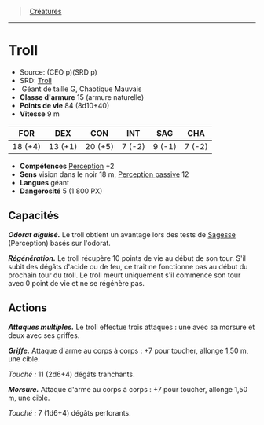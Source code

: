 ﻿---
!MonsterItem
Family: MonsterHD
Type: Géant
Size: G
Alignment: Chaotique Mauvais
ArmorClass: 15 (armure naturelle)
HitPoints: 84 (8d10+40)
Speed: 9 m
Strength: 18 (+4)
Dexterity: 13 (+1)
Constitution: 20 (+5)
Intelligence: ' 7 (-2)'
Wisdom: ' 9 (-1)'
Charisma: ' 7 (-2)'
Skills: '[Perception](hd_abilities_wisdom_perception.md) +2'
Senses: vision dans le noir 18 m, [Perception passive](hd_abilities_dexterity_perception_passive.md) 12
Languages: géant
Challenge: 5 (1 800 PX)
Id: monsters_hd.md#troll
ParentLink: monsters_hd.md#créatures
Name: Troll
ParentName: Créatures
NameLevel: 1
AltName: '[Troll](srd_monsters_troll.md)'
Source: (CEO p)(SRD p)
Attributes: {}
AttributesDictionary: >+
  {}

---
> [Créatures](hd_monsters.md)

---

# Troll

- Source: (CEO p)(SRD p)
- SRD: [Troll](srd_monsters_troll.md)
-  Géant de taille G, Chaotique Mauvais
- **Classe d'armure** 15 (armure naturelle)
- **Points de vie** 84 (8d10+40)
- **Vitesse** 9 m

|FOR|DEX|CON|INT|SAG|CHA|
|---|---|---|---|---|---|
|18 (+4)|13 (+1)|20 (+5)| 7 (-2)| 9 (-1)| 7 (-2)|

- **Compétences** [Perception](hd_abilities_wisdom_perception.md) +2
- **Sens** vision dans le noir 18 m, [Perception passive](hd_abilities_dexterity_perception_passive.md) 12
- **Langues** géant
- **Dangerosité** 5 (1 800 PX)

## Capacités

**_Odorat aiguisé._** Le troll obtient un avantage lors des tests de [Sagesse](hd_abilities_wisdom.md) (Perception) basés sur l'odorat.

**_Régénération._** Le troll récupère 10 points de vie au début de son tour. S'il subit des dégâts d'acide ou de feu, ce trait ne fonctionne pas au début du prochain tour du troll. Le troll meurt uniquement s'il commence son tour avec 0 point de vie et ne se régénère pas.

## Actions

**_Attaques multiples._** Le troll effectue trois attaques : une avec sa morsure et deux avec ses griffes.

**_Griffe._** Attaque d'arme au corps à corps : +7 pour toucher, allonge 1,50 m, une cible.

_Touché :_ 11 (2d6+4) dégâts tranchants.

**_Morsure._** Attaque d'arme au corps à corps : +7 pour toucher, allonge 1,50 m, une cible.

_Touché :_ 7 (1d6+4) dégâts perforants.

